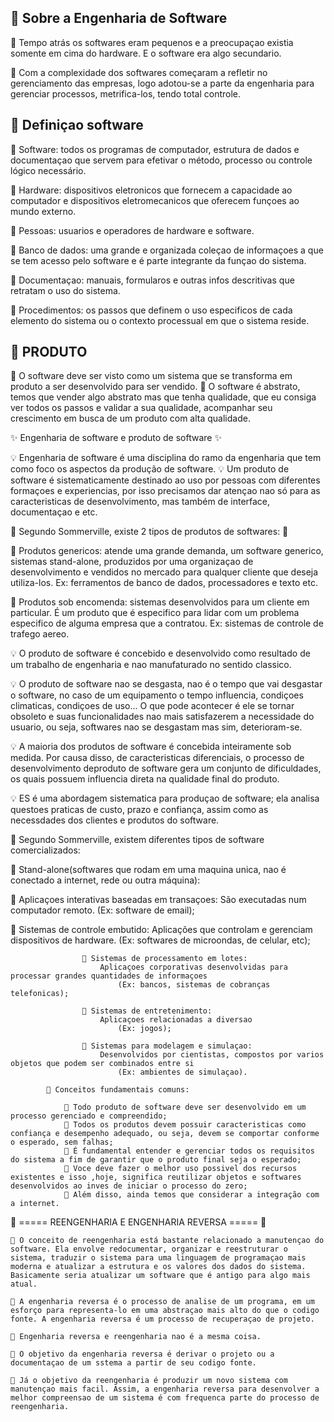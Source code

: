 ## 🌸 Sobre a Engenharia de Software

  🎈 Tempo atrás os softwares eram pequenos e a preocupaçao existia somente em cima do hardware. E o software era algo secundario.
  
  🎈 Com a complexidade dos softwares começaram a refletir no gerenciamento das empresas, logo adotou-se a parte da engenharia para gerenciar processos, metrifica-los, tendo total controle.

## 🌸 Definiçao software

  🎈 Software: todos os programas de computador, estrutura de dados e documentaçao que servem para efetivar o método, processo ou controle lógico necessário.

  🎈 Hardware: dispositivos eletronicos que fornecem a capacidade ao computador e dispositivos eletromecanicos que oferecem funçoes ao mundo externo.

  🎈 Pessoas: usuarios e operadores de hardware e software.

  🎈 Banco de dados: uma grande e organizada coleçao de informaçoes a que se tem acesso pelo software e é parte integrante da funçao do sistema.

  🎈 Documentaçao: manuais, formularos e outras infos descritivas que retratam o uso do sistema.

  🎈 Procedimentos: os passos que definem o uso especificos de cada elemento do sistema ou o contexto processual em que o sistema reside.

## 🌸 PRODUTO

  🎈 O software deve ser visto como um sistema que se transforma em produto a ser desenvolvido para ser vendido.
  🎈 O software é abstrato, temos que vender algo abstrato mas que tenha qualidade, que eu consiga ver todos os passos e validar a sua qualidade, acompanhar seu crescimento em busca de um produto com alta qualidade.
    
  ✨ Engenharia de software e produto de software ✨

  💡 Engenharia de software é uma disciplina do ramo da engenharia que tem como foco os aspectos da produção de software.
  💡 Um produto de software é sistematicamente destinado ao uso por pessoas com diferentes formaçoes e experiencias, por isso precisamos dar atençao nao só para as caracteristicas de desenvolvimento, mas também de interface, documentaçao e etc.

  🍰 Segundo Sommerville, existe 2 tipos de produtos de softwares: 🍰
                
  🍬 Produtos genericos: atende uma grande demanda, um software generico, sistemas stand-alone, produzidos por uma organizaçao de desenvolvimento e vendidos no mercado para qualquer cliente que deseja utiliza-los. Ex: ferramentos de banco de dados, processadores e texto etc.

  🍬 Produtos sob encomenda: sistemas desenvolvidos para um cliente em particular. É um produto que é especifico para lidar com um problema especifico de alguma empresa que a contratou. Ex: sistemas de controle de trafego aereo. 

  💡 O produto de software é concebido e desenvolvido como resultado de um trabalho de engenharia e nao manufaturado no sentido classico.

  💡 O produto de software nao se desgasta, nao é o tempo que vai desgastar o software, no caso de um equipamento o tempo influencia, condiçoes climaticas, condiçoes de uso... O que pode acontecer é ele se tornar obsoleto e suas funcionalidades nao mais satisfazerem a necessidade do usuario, ou seja, softwares nao se desgastam mas sim, deterioram-se.

  💡 A maioria dos produtos de software é concebida inteiramente sob medida. Por causa disso, de caracteristicas diferenciais, o processo de desenvolvimento deproduto de software gera um conjunto de dificuldades, os quais possuem influencia direta na qualidade final do produto.

  💡 ES é uma abordagem sistematica para produçao de software; ela analisa questoes praticas de custo, prazo e confiança, assim como as necessdades dos clientes e produtos do software.

  🍰 Segundo Sommerville, existem diferentes tipos de software comercializados:
                
  🍬 Stand-alone(softwares que rodam em uma maquina unica, nao é conectado a internet, rede ou outra máquina):

  🍦 Aplicaçoes interativas baseadas em transaçoes: São executadas num computador remoto. (Ex: software de email);

  🍦 Sistemas de controle embutido: Aplicações que controlam e gerenciam dispositivos de hardware. (Ex: softwares de microondas, de celular, etc);

                    🍦 Sistemas de processamento em lotes:
                        Aplicaçoes corporativas desenvolvidas para processar grandes quantidades de informaçoes
                            (Ex: bancos, sistemas de cobranças telefonicas);

                    🍦 Sistemas de entretenimento:
                        Aplicaçoes relacionadas a diversao
                            (Ex: jogos);

                    🍦 Sistemas para modelagem e simulaçao:
                        Desenvolvidos por cientistas, compostos por varios objetos que podem ser combinados entre si
                            (Ex: ambientes de simulaçao).

            🍰 Conceitos fundamentais comuns:

                🍬 Todo produto de software deve ser desenvolvido em um processo gerenciado e compreendido;
                🍬 Todos os produtos devem possuir caracteristicas como confiança e desempenho adequado, ou seja, devem se comportar conforme o esperado, sem falhas;
                🍬 É fundamental entender e gerenciar todos os requisitos do sistema a fim de garantir que o produto final seja o esperado;
                🍬 Voce deve fazer o melhor uso possivel dos recursos existentes e isso ,hoje, significa reutilizar objetos e softwares desenvolvidos ao inves de iniciar o processo do zero;
                🍬 Além disso, ainda temos que considerar a integração com a internet.
        
🌸 ===== REENGENHARIA E ENGENHARIA REVERSA ===== 🌸

    🎈 O conceito de reengenharia está bastante relacionado a manutençao do software. Ela envolve redocumentar, organizar e reestruturar o sistema, traduzir o sistema para uma linguagem de programaçao mais moderna e atualizar a estrutura e os valores dos dados do sistema. Basicamente seria atualizar um software que é antigo para algo mais atual.

    🎈 A engenharia reversa é o processo de analise de um programa, em um esforço para representa-lo em uma abstraçao mais alto do que o codigo fonte. A engenharia reversa é um processo de recuperaçao de projeto.

    🎈 Engenharia reversa e reengenharia nao é a mesma coisa.

    🎈 O objetivo da engenharia reversa é derivar o projeto ou a documentaçao de um sstema a partir de seu codigo fonte.

    🎈 Já o objetivo da reengenharia é produzir um novo sistema com manutençao mais facil. Assim, a engenharia reversa para desenvolver a melhor compreensao de um sistema é com frequenca parte do processo de reengenharia.
